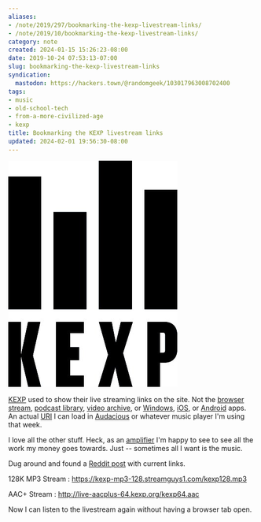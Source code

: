```yaml
---
aliases:
- /note/2019/297/bookmarking-the-kexp-livestream-links/
- /note/2019/10/bookmarking-the-kexp-livestream-links/
category: note
created: 2024-01-15 15:26:23-08:00
date: 2019-10-24 07:53:13-07:00
slug: bookmarking-the-kexp-livestream-links
syndication:
  mastodon: https://hackers.town/@randomgeek/103017963008702400
tags:
- music
- old-school-tech
- from-a-more-civilized-age
- kexp
title: Bookmarking the KEXP livestream links
updated: 2024-02-01 19:56:30-08:00
---
```


![attachments/img/2019/cover-2019-10-24.jpg](../../../attachments/img/2019/cover-2019-10-24.jpg)

[KEXP](../../../card/KEXP.md) used to show their live streaming links on the site. Not the [browser stream](https://kexp.org/listen), [podcast library](https://kexp.org/podcasts/), [video archive](https://kexp.org/watch/), or [Windows](https://www.microsoft.com/en-us/p/kexp/9wzdncrcslz0?activetab=pivot:overviewtab), [iOS](https://apps.apple.com/us/app/kexp-radio/id342254135), or [Android](https://play.google.com/store/apps/details?id=org.kexp.android) apps. An actual [URI](https://en.wikipedia.org/wiki/Uniform_Resource_Identifier) I can load in [Audacious](https://audacious-media-player.org/) or whatever music player I'm using that week.

I love all the other stuff. Heck, as an [amplifier](https://kexp.org/donate/) I'm happy to see to see all the work my money goes towards. Just -- sometimes all I want is the music.

Dug around and found a [Reddit post](https://www.reddit.com/r/KEXP/comments/c9dgwg/livestream_url/) with current links.

128K MP3 Stream
: https://kexp-mp3-128.streamguys1.com/kexp128.mp3

AAC+ Stream
: http://live-aacplus-64.kexp.org/kexp64.aac

Now I can listen to the livestream again without having a browser tab open.
